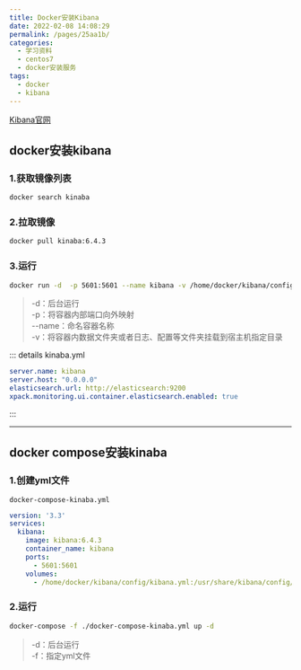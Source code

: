 ```yaml
---
title: Docker安装Kibana
date: 2022-02-08 14:08:29
permalink: /pages/25aa1b/
categories:
  - 学习资料
  - centos7
  - docker安装服务
tags:
  - docker
  - kibana
---
```


[Kibana官网](https://www.elastic.co/cn/kibana/)
## docker安装kibana


### 1.获取镜像列表
```sh
docker search kinaba
```
### 2.拉取镜像
```sh
docker pull kinaba:6.4.3
```
### 3.运行
```sh
docker run -d  -p 5601:5601 --name kibana -v /home/docker/kibana/config/kibana.yml:/usr/share/kibana/config/kibana.yml kibana:6.4.3
```
>-d：后台运行  
-p：将容器内部端口向外映射  
--name：命名容器名称  
-v：将容器内数据文件夹或者日志、配置等文件夹挂载到宿主机指定目录  

::: details kinaba.yml
```yml
server.name: kibana
server.host: "0.0.0.0"
elasticsearch.url: http://elasticsearch:9200
xpack.monitoring.ui.container.elasticsearch.enabled: true
```
:::

---

## docker compose安装kinaba

### 1.创建yml文件
`docker-compose-kinaba.yml`
```yml
version: '3.3'
services:
  kibana:
    image: kibana:6.4.3
    container_name: kibana
    ports:
      - 5601:5601
    volumes:
      - /home/docker/kibana/config/kibana.yml:/usr/share/kibana/config/kibana.yml:rw
```
### 2.运行
```sh
docker-compose -f ./docker-compose-kinaba.yml up -d
```
>-d：后台运行  
-f：指定yml文件  
 
